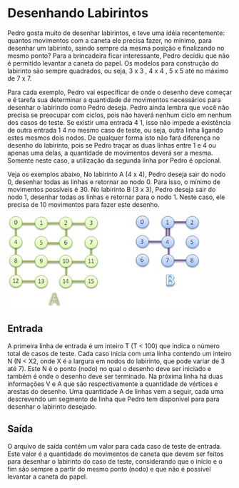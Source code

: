 # Desenhando Labirintos

Pedro gosta muito de desenhar labirintos, e teve uma idéia recentemente: quantos movimentos com a caneta ele precisa fazer, no mínimo, para desenhar um labirinto, saindo sempre da mesma posição e finalizando no mesmo ponto? Para a brincadeira ficar interessante, Pedro decidiu que não é permitido levantar a caneta do papel. Os modelos para construção do labirinto são sempre quadrados, ou seja, 3 x 3 , 4 x 4 , 5 x 5 até no máximo de 7 x 7.

Para cada exemplo, Pedro vai especificar de onde o desenho deve começar e é tarefa sua determinar a quantidade de movimentos necessários para desenhar o labirindo como Pedro deseja. Pedro ainda lembra que você não precisa se preocupar com ciclos, pois não haverá nenhum ciclo em nenhum dos casos de teste. Se existir uma entrada 4 1, isso não impede a existência de outra entrada 1 4 no mesmo caso de teste, ou seja, outra linha ligando estes mesmos dois nodos. De qualquer forma isto não fará diferença no desenho do labirinto, pois se Pedro traçar as duas linhas entre 1 e 4 ou apenas uma delas, a quantidade de movimentos deverá ser a mesma. Somente neste caso, a utilização da segunda linha por Pedro é opcional.

Veja os exemplos abaixo, No labirinto A (4 x 4), Pedro deseja sair do nodo 0, desenhar todas as linhas e retornar ao nodo 0. Para isso, o mínimo de movimentos possíveis é 30. No labirinto B (3 x 3), Pedro deseja sair do nodo 1, desenhar  todas as linhas e retornar para o nodo 1. Neste caso, ele precisa de 10 movimentos para fazer este desenho. 

![1076](UOJ_1076.jpg)

## Entrada
A primeira linha de entrada é um inteiro T (T < 100) que indica o número total de casos de teste. Cada caso inicia com uma linha contendo um inteiro N (N < X2, onde X é a largura em nodos do labirinto, que pode variar de 3 até 7). Este N é o ponto (nodo) no qual o desenho deve ser iniciado e também é onde o desenho deve ser terminado. Na próxima linha há duas informações V e A que são respectivamente a quantidade de vértices e arestas do desenho. Uma quantidade A de linhas vem a seguir, cada uma descrevendo um segmento de linha que Pedro tem disponível para para desenhar o labirinto desejado.

## Saída
O arquivo de saída contém um valor para cada caso de teste de entrada. Este valor é a quantidade de movimentos de caneta que devem ser feitos para desenhar o labirinto do caso de teste, considerando que o início e o fim são sempre a partir do mesmo ponto (nodo) e que não é possível levantar a caneta do papel.